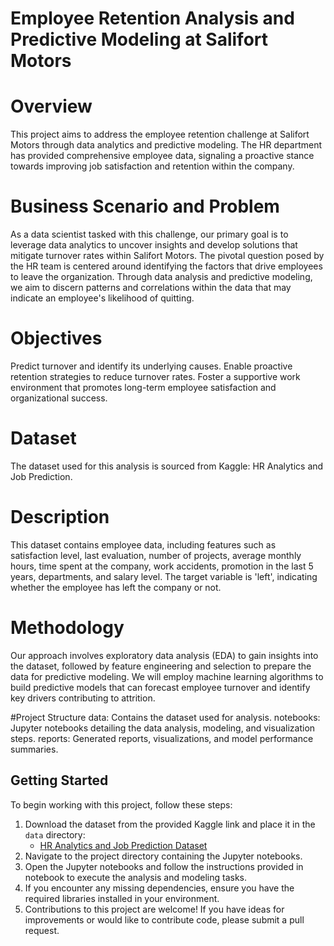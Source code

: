 # Employee Retention Analysis and Predictive Modeling at Salifort Motors
# Overview
This project aims to address the employee retention challenge at Salifort Motors through data analytics and predictive modeling. The HR department has provided comprehensive employee data, signaling a proactive stance towards improving job satisfaction and retention within the company.

# Business Scenario and Problem
As a data scientist tasked with this challenge, our primary goal is to leverage data analytics to uncover insights and develop solutions that mitigate turnover rates within Salifort Motors. The pivotal question posed by the HR team is centered around identifying the factors that drive employees to leave the organization. Through data analysis and predictive modeling, we aim to discern patterns and correlations within the data that may indicate an employee's likelihood of quitting.

# Objectives
Predict turnover and identify its underlying causes.
Enable proactive retention strategies to reduce turnover rates.
Foster a supportive work environment that promotes long-term employee satisfaction and organizational success.
# Dataset
The dataset used for this analysis is sourced from Kaggle: HR Analytics and Job Prediction.
# Description
This dataset contains employee data, including features such as satisfaction level, last evaluation, number of projects, average monthly hours, time spent at the company, work accidents, promotion in the last 5 years, departments, and salary level. The target variable is 'left', indicating whether the employee has left the company or not.
# Methodology
Our approach involves exploratory data analysis (EDA) to gain insights into the dataset, followed by feature engineering and selection to prepare the data for predictive modeling. We will employ machine learning algorithms to build predictive models that can forecast employee turnover and identify key drivers contributing to attrition.

#Project Structure
data: Contains the dataset used for analysis.
notebooks: Jupyter notebooks detailing the data analysis, modeling, and visualization steps.
reports: Generated reports, visualizations, and model performance summaries.

## Getting Started
To begin working with this project, follow these steps:
1. Download the dataset from the provided Kaggle link and place it in the `data` directory:
    - [HR Analytics and Job Prediction Dataset](https://www.kaggle.com/datasets/mfaisalqureshi/hr-analytics-and-job-prediction?select=HR_comma_sep.csv)
2. Navigate to the project directory containing the Jupyter notebooks.
3. Open the Jupyter notebooks and follow the instructions provided in notebook to execute the analysis and modeling tasks.
4. If you encounter any missing dependencies, ensure you have the required libraries installed in your environment.
5. Contributions to this project are welcome! If you have ideas for improvements or would like to contribute code, please submit a pull request.
